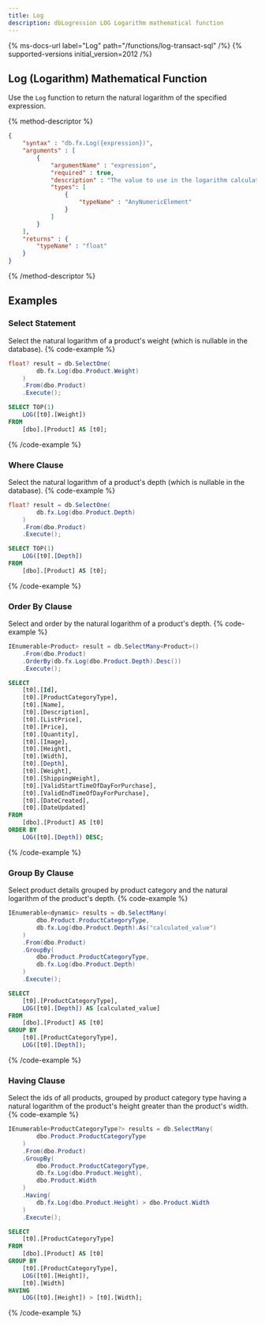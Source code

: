 ```yaml
---
title: Log
description: dbLogression LOG Logarithm mathematical function
---
```


{% ms-docs-url label="Log" path="/functions/log-transact-sql" /%}
{% supported-versions initial_version=2012 /%}

## Log (Logarithm) Mathematical Function

Use the `Log` function to return the natural logarithm of the specified expression.

{% method-descriptor %}
```json
{
    "syntax" : "db.fx.Log({expression})",
    "arguments" : [
        {
            "argumentName" : "expression",
            "required" : true, 
            "description" : "The value to use in the logarithm calculation.",
            "types": [
                { 
                    "typeName" : "AnyNumericElement"
                }
            ]
        }
    ],
	"returns" : {
		"typeName" : "float"
	}
}
```
{% /method-descriptor %}

## Examples
### Select Statement
Select the natural logarithm of a product's weight (which is nullable in the database).
{% code-example %}
```csharp
float? result = db.SelectOne(
        db.fx.Log(dbo.Product.Weight)
    )
    .From(dbo.Product)
    .Execute();
```
```sql
SELECT TOP(1)
    LOG([t0].[Weight])
FROM
    [dbo].[Product] AS [t0];
```
{% /code-example %}

### Where Clause
Select the natural logarithm of a product's depth (which is nullable in the database).
{% code-example %}
```csharp
float? result = db.SelectOne(
        db.fx.Log(dbo.Product.Depth)
    )
    .From(dbo.Product)
    .Execute();
```
```sql
SELECT TOP(1)
    LOG([t0].[Depth])
FROM
    [dbo].[Product] AS [t0];
```
{% /code-example %}

### Order By Clause
Select and order by the natural logarithm of a product's depth.
{% code-example %}
```csharp
IEnumerable<Product> result = db.SelectMany<Product>()
    .From(dbo.Product)
    .OrderBy(db.fx.Log(dbo.Product.Depth).Desc())
    .Execute();
```
```sql
SELECT
    [t0].[Id],
    [t0].[ProductCategoryType],
    [t0].[Name],
    [t0].[Description],
    [t0].[ListPrice],
    [t0].[Price],
    [t0].[Quantity],
    [t0].[Image],
    [t0].[Height],
    [t0].[Width],
    [t0].[Depth],
    [t0].[Weight],
    [t0].[ShippingWeight],
    [t0].[ValidStartTimeOfDayForPurchase],
    [t0].[ValidEndTimeOfDayForPurchase],
    [t0].[DateCreated],
    [t0].[DateUpdated]
FROM
    [dbo].[Product] AS [t0]
ORDER BY
    LOG([t0].[Depth]) DESC;
```
{% /code-example %}

### Group By Clause
Select product details grouped by product
category and the natural logarithm of the product's depth.
{% code-example %}
```csharp
IEnumerable<dynamic> results = db.SelectMany(
        dbo.Product.ProductCategoryType,
        db.fx.Log(dbo.Product.Depth).As("calculated_value")
    )
    .From(dbo.Product)
    .GroupBy(
        dbo.Product.ProductCategoryType,
        db.fx.Log(dbo.Product.Depth)
    )
    .Execute();
```
```sql
SELECT
    [t0].[ProductCategoryType],
    LOG([t0].[Depth]) AS [calculated_value]
FROM
    [dbo].[Product] AS [t0]
GROUP BY
    [t0].[ProductCategoryType],
    LOG([t0].[Depth]);
```
{% /code-example %}

### Having Clause
Select the ids of all products, grouped by product
category type having a natural logarithm of the product's height 
greater than the product's width.
{% code-example %}
```csharp
IEnumerable<ProductCategoryType?> results = db.SelectMany(
        dbo.Product.ProductCategoryType
    )
    .From(dbo.Product)
    .GroupBy(
        dbo.Product.ProductCategoryType,
        db.fx.Log(dbo.Product.Height),
        dbo.Product.Width
    )
    .Having(
        db.fx.Log(dbo.Product.Height) > dbo.Product.Width
    )
    .Execute();
```
```sql
SELECT
    [t0].[ProductCategoryType]
FROM
    [dbo].[Product] AS [t0]
GROUP BY
    [t0].[ProductCategoryType],
    LOG([t0].[Height]),
    [t0].[Width]
HAVING
    LOG([t0].[Height]) > [t0].[Width];
```
{% /code-example %}
